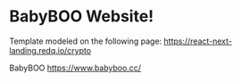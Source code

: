 # BabyBOO Website!

 Template modeled on the following page: https://react-next-landing.redq.io/crypto

 BabyBOO https://www.babyboo.cc/
 
